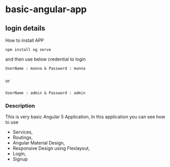 # basic-angular-app

## login details
How to install APP

 `npm install
  ng serve`
  
and then use below credential to login
  
`UserName : munna & Password : munna`
###
or 
###
`UserName : admin & Password : admin`

### Description 
This is very basic Angular 5 Application, In this application you can see how to use 
* Services,
* Routings, 
* Angular Material Design, 
* Responsive Design using Flexlayout,
* Login,
* Signup

